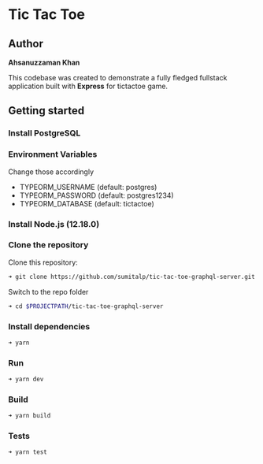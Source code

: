 Tic Tac Toe
=================

## Author
__Ahsanuzzaman Khan__

This codebase was created to demonstrate a fully fledged fullstack application built with **Express** for tictactoe game.

## Getting started

### Install PostgreSQL

### Environment Variables
Change those accordingly
- TYPEORM_USERNAME (default: postgres)
- TYPEORM_PASSWORD (default: postgres1234)
- TYPEORM_DATABASE (default: tictactoe)

### Install Node.js (12.18.0)


### Clone the repository

Clone this repository:

```bash
➜ git clone https://github.com/sumitalp/tic-tac-toe-graphql-server.git
```

Switch to the repo folder

```bash
➜ cd $PROJECTPATH/tic-tac-toe-graphql-server
```

### Install dependencies

```bash
➜ yarn
```

### Run

```bash
➜ yarn dev
```

### Build

```bash
➜ yarn build
```

### Tests

```bash
➜ yarn test
```
